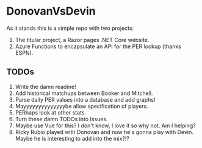 # DonovanVsDevin

As it stands this is a simple repo with two projects:

1. The titular project, a Razor pages .NET Core website.
2. Azure Functions to encapsulate an API for the PER lookup (thanks ESPN).

## TODOs

1. Write the damn readme!
2. Add historical matchups between Booker and Mitchell.
3. Parse daily PER values into a database and add graphs!
4. Mayyyyyyyyyyyyyybe allow specification of players.
5. PERhaps look at other stats.
6. Turn these damn TODOs into Issues.
7. Maybe use Vue for this? I don't know, I love it so why not. Am I helping?
8. Ricky Rubio played with Donovan and now he's gonna play with Devin. Maybe he is interesting to add into the mix?!?
